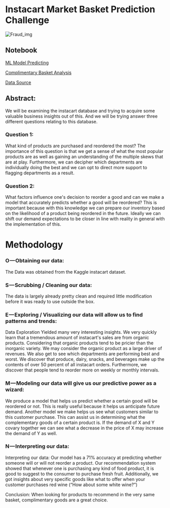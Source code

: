 # Instacart Market Basket Prediction Challenge
![Fraud_img](https://www.supermarketnews.com/sites/supermarketnews.com/files/styles/article_featured_standard/public/Instacart-Personal_Shopper-Bag.png?itok=LIpaSQ2n)

## Notebook
[ML Model Predicting](https://nbviewer.jupyter.org/github/ShinPete/instacart_basket_reorder_preds/blob/master/Instacart_Reorder_preds.ipynb)

[Complimentary Basket Analysis](https://nbviewer.jupyter.org/github/ShinPete/instacart_basket_reorder_preds/blob/master/Instacart_Reorder_preds.ipynb)

[Data Source](https://www.kaggle.com/c/instacart-market-basket-analysis/data)


## Abstract:
We will be examining the instacart database and trying to acquire some valuable business insights out of this. And we will be trying answer three different questions relating to this database.

### Question 1: 
What kind of products are purchased and reordered the most? The importance of this question is that we get a sense of what the most popular products are as well as gaining an understanding of the multiple skews that are at play. Furthermore, we can decipher which departments are individually doing the best and we can opt to direct more support to flagging departments as a result.

### Question 2: 
What factors influence one's decision to reorder a good and can we make a model that accurately predicts whether a good will be reordered? This is important because with this knowledge we can prepare our inventory based on the likelihood of a product being reordered in the future. Ideally we can shift our demand expectations to be closer in line with reality in general with the implementation of this.

# Methodology 
### O — Obtaining our data:
The Data was obtained from the Kaggle instacart dataset.

### S — Scrubbing / Cleaning our data:
The data is largely already pretty clean and required little modification before it was ready to use outside the box.

### E — Exploring / Visualizing our data will allow us to find patterns and trends:
Data Exploration Yielded many very interesting insights. We very quickly learn that a tremendous amount of instacart's sales are from organic products. Considering that organic products tend to be pricier than the inorganic variety. We may consider the organic product as a large driver of revenues. We also get to see which departments are performing best and worst. We discover that produce, dairy, snacks, and beverages make up the contents of over 50 percent of all instacart orders. Furthermore, we discover that people tend to reorder more on weekly or monthly intervals.

### M — Modeling our data will give us our predictive power as a wizard:
We produce a model that helps us predict whether a certain good will be reordered or not. This is really useful because it helps us anticipate future demand. Another model we make helps us see what customers similar to this customer purchase. This can assist us in determining what the complementary goods of a certain product is. If the demand of X and Y covary together we can see what a decrease in the price of X may increase the demand of Y as well.

### N — Interpreting our data:
Interpreting our data: Our model has a 71% accuracy at predicting whether someone will or will not reorder a product. Our recommendation system showed that whenever one is purchasing any kind of food product, it is good to suggest to the consumer to purchase fresh fruit. Additionally, we got insights about very specific goods like what to offer when your customer purchases red wine (“How about some white wine?”)

Conclusion: When looking for products to recommend in the very same basket, complimentary goods are a great choice. 
